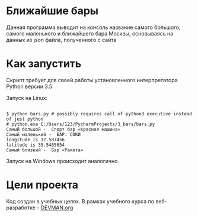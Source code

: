 # Ближайшие бары

Данная программа выводит на консоль название самого большого, самого маленького и ближайшего бара Москвы, основываясь на данных из json файла, полученного с сайта

# Как запустить

Скрипт требует для своей работы установленного интерпретатора Python версии 3.5

Запуск на Linux:

```#!bash

$ python bars.py # possibly requires call of python3 executive instead of just python
# python.exe C:/Users/123/PycharmProjects/3_bars/bars.py
Самый большой -  Спорт бар «Красная машина»
Самый маленький -  БАР. СОКИ
longitude is 37.587456
latitude is 35.5485654
Самый близкий -  Бар «Ракета»

```

Запуск на Windows происходит аналогично.

# Цели проекта

Код создан в учебных целях. В рамках учебного курса по веб-разработке - [DEVMAN.org](https://devman.org)
